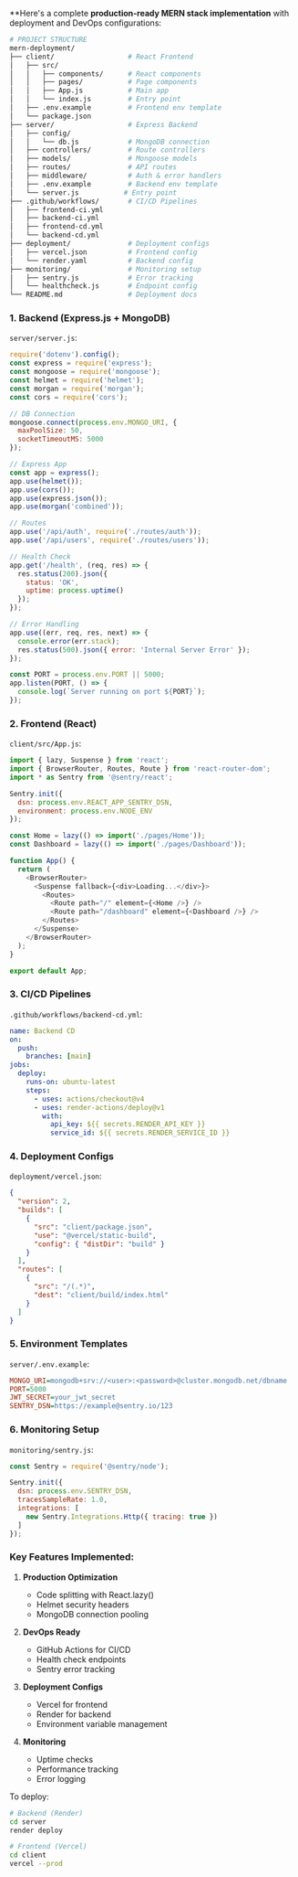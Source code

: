**Here's a complete **production-ready MERN stack implementation** with deployment and DevOps configurations:

```bash
# PROJECT STRUCTURE
mern-deployment/
├── client/                  # React Frontend
│   ├── src/
│   │   ├── components/      # React components
│   │   ├── pages/           # Page components
│   │   ├── App.js           # Main app
│   │   └── index.js         # Entry point
│   ├── .env.example         # Frontend env template
│   └── package.json
├── server/                  # Express Backend
│   ├── config/
│   │   └── db.js            # MongoDB connection
│   ├── controllers/         # Route controllers
│   ├── models/              # Mongoose models
│   ├── routes/              # API routes
│   ├── middleware/          # Auth & error handlers
│   ├── .env.example         # Backend env template
│   └── server.js           # Entry point
├── .github/workflows/       # CI/CD Pipelines
│   ├── frontend-ci.yml
│   ├── backend-ci.yml
│   ├── frontend-cd.yml
│   └── backend-cd.yml
├── deployment/              # Deployment configs
│   ├── vercel.json          # Frontend config
│   └── render.yaml          # Backend config
├── monitoring/              # Monitoring setup
│   ├── sentry.js            # Error tracking
│   └── healthcheck.js       # Endpoint config
└── README.md                # Deployment docs
```

### **1. Backend (Express.js + MongoDB)**
`server/server.js`:
```javascript
require('dotenv').config();
const express = require('express');
const mongoose = require('mongoose');
const helmet = require('helmet');
const morgan = require('morgan');
const cors = require('cors');

// DB Connection
mongoose.connect(process.env.MONGO_URI, {
  maxPoolSize: 50,
  socketTimeoutMS: 5000
});

// Express App
const app = express();
app.use(helmet());
app.use(cors());
app.use(express.json());
app.use(morgan('combined'));

// Routes
app.use('/api/auth', require('./routes/auth'));
app.use('/api/users', require('./routes/users'));

// Health Check
app.get('/health', (req, res) => {
  res.status(200).json({ 
    status: 'OK', 
    uptime: process.uptime() 
  });
});

// Error Handling
app.use((err, req, res, next) => {
  console.error(err.stack);
  res.status(500).json({ error: 'Internal Server Error' });
});

const PORT = process.env.PORT || 5000;
app.listen(PORT, () => {
  console.log(`Server running on port ${PORT}`);
});
```

### **2. Frontend (React)**
`client/src/App.js`:
```javascript
import { lazy, Suspense } from 'react';
import { BrowserRouter, Routes, Route } from 'react-router-dom';
import * as Sentry from '@sentry/react';

Sentry.init({
  dsn: process.env.REACT_APP_SENTRY_DSN,
  environment: process.env.NODE_ENV
});

const Home = lazy(() => import('./pages/Home'));
const Dashboard = lazy(() => import('./pages/Dashboard'));

function App() {
  return (
    <BrowserRouter>
      <Suspense fallback={<div>Loading...</div>}>
        <Routes>
          <Route path="/" element={<Home />} />
          <Route path="/dashboard" element={<Dashboard />} />
        </Routes>
      </Suspense>
    </BrowserRouter>
  );
}

export default App;
```

### **3. CI/CD Pipelines**
`.github/workflows/backend-cd.yml`:
```yaml
name: Backend CD
on:
  push:
    branches: [main]
jobs:
  deploy:
    runs-on: ubuntu-latest
    steps:
      - uses: actions/checkout@v4
      - uses: render-actions/deploy@v1
        with:
          api_key: ${{ secrets.RENDER_API_KEY }}
          service_id: ${{ secrets.RENDER_SERVICE_ID }}
```

### **4. Deployment Configs**
`deployment/vercel.json`:
```json
{
  "version": 2,
  "builds": [
    {
      "src": "client/package.json",
      "use": "@vercel/static-build",
      "config": { "distDir": "build" }
    }
  ],
  "routes": [
    {
      "src": "/(.*)",
      "dest": "client/build/index.html"
    }
  ]
}
```

### **5. Environment Templates**
`server/.env.example`:
```ini
MONGO_URI=mongodb+srv://<user>:<password>@cluster.mongodb.net/dbname
PORT=5000
JWT_SECRET=your_jwt_secret
SENTRY_DSN=https://example@sentry.io/123
```

### **6. Monitoring Setup**
`monitoring/sentry.js`:
```javascript
const Sentry = require('@sentry/node');

Sentry.init({
  dsn: process.env.SENTRY_DSN,
  tracesSampleRate: 1.0,
  integrations: [
    new Sentry.Integrations.Http({ tracing: true })
  ]
});
```

### **Key Features Implemented:**
1. **Production Optimization**
   - Code splitting with React.lazy()
   - Helmet security headers
   - MongoDB connection pooling

2. **DevOps Ready**
   - GitHub Actions for CI/CD
   - Health check endpoints
   - Sentry error tracking

3. **Deployment Configs**
   - Vercel for frontend
   - Render for backend
   - Environment variable management

4. **Monitoring**
   - Uptime checks
   - Performance tracking
   - Error logging

To deploy:
```bash
# Backend (Render)
cd server
render deploy

# Frontend (Vercel)
cd client
vercel --prod
```
